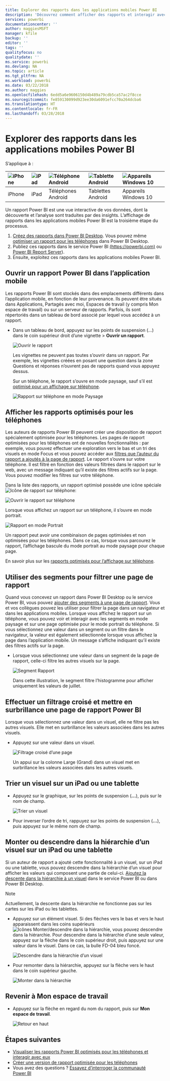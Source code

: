 ```yaml
---
title: Explorer des rapports dans les applications mobiles Power BI
description: 'Découvrez comment afficher des rapports et interagir avec eux dans les applications mobiles Power BI sur votre téléphone ou tablette. Vous créez des rapports dans le service Power BI ou Power BI Desktop, puis interagissez avec ces rapports dans les applications mobiles. '
services: powerbi
documentationcenter: ''
author: maggiesMSFT
manager: kfile
backup: ''
editor: ''
tags: ''
qualityfocus: no
qualitydate: ''
ms.service: powerbi
ms.devlang: NA
ms.topic: article
ms.tgt_pltfrm: NA
ms.workload: powerbi
ms.date: 03/22/2018
ms.author: maggies
ms.openlocfilehash: 6edd5a6e9606150d4b489a79cdb5ca57ac2f8cce
ms.sourcegitcommit: fe859130099d923ee30da6091efcc70a264dcba6
ms.translationtype: HT
ms.contentlocale: fr-FR
ms.lasthandoff: 03/28/2018
---
```

# <a name="explore-reports-in-the-power-bi-mobile-apps"></a>Explorer des rapports dans les applications mobiles Power BI
S’applique à :

| ![iPhone](media/mobile-reports-in-the-mobile-apps/ios-logo-40-px.png) | ![iPad](media/mobile-reports-in-the-mobile-apps/ios-logo-40-px.png) | ![Téléphone Android](media/mobile-reports-in-the-mobile-apps/android-logo-40-px.png) | ![Tablette Android](media/mobile-reports-in-the-mobile-apps/android-logo-40-px.png) | ![Appareils Windows 10](media/mobile-reports-in-the-mobile-apps/win-10-logo-40-px.png) |
|:--- |:--- |:--- |:--- |:--- |
| iPhone |iPad |Téléphones Android |Tablettes Android |Appareils Windows 10 |

Un rapport Power BI est une vue interactive de vos données, dont la découverte et l’analyse sont traduites par des insights. L’affichage de rapports dans les applications mobiles Power BI est la troisième étape du processus.

1. [Créez des rapports dans Power BI Desktop](desktop-report-view.md). Vous pouvez même [optimiser un rapport pour les téléphones](mobile-apps-view-phone-report.md) dans Power BI Desktop. 
2. Publiez ces rapports dans le service Power BI [ (https://powerbi.com)](https://powerbi.com) ou [Power BI Report Server](report-server/get-started.md)).  
3. Ensuite, exploitez ces rapports dans les applications mobiles Power BI.

## <a name="open-a-power-bi-report-in-the-mobile-app"></a>Ouvrir un rapport Power BI dans l’application mobile
Les rapports Power BI sont stockés dans des emplacements différents dans l’application mobile, en fonction de leur provenance. Ils peuvent être situés dans Applications, Partagés avec moi, Espaces de travail (y compris Mon espace de travail) ou sur un serveur de rapports. Parfois, ils sont répertoriés dans un tableau de bord associé par lequel vous accédez à un rapport.

* Dans un tableau de bord, appuyez sur les points de suspension (...) dans le coin supérieur droit d’une vignette > **Ouvrir un rapport**.
  
  ![Ouvrir le rapport](media/mobile-reports-in-the-mobile-apps/power-bi-android-open-report-tile.png)
  
  Les vignettes ne peuvent pas toutes s’ouvrir dans un rapport. Par exemple, les vignettes créées en posant une question dans la zone Questions et réponses n’ouvrent pas de rapports quand vous appuyez dessus. 
  
  Sur un téléphone, le rapport s’ouvre en mode paysage, sauf s’il est [optimisé pour un affichage sur téléphone](mobile-reports-in-the-mobile-apps.md#view-reports-optimized-for-phones).
  
  ![Rapport sur téléphone en mode Paysage](media/mobile-reports-in-the-mobile-apps/power-bi-iphone-report-landscape.png)

## <a name="view-reports-optimized-for-phones"></a>Afficher les rapports optimisés pour les téléphones
Les auteurs de rapports Power BI peuvent créer une disposition de rapport spécialement optimisée pour les téléphones. Les pages de rapport optimisées pour les téléphones ont de nouvelles fonctionnalités : par exemple, vous pouvez effectuer une exploration vers le bas et un tri des visuels en mode Focus et vous pouvez accéder aux [filtres que l’auteur du rapport a ajoutés à la page de rapport](mobile-apps-view-phone-report.md#filter-the-report-page-on-a-phone). Le rapport s’ouvre sur votre téléphone. Il est filtré en fonction des valeurs filtrées dans le rapport sur le web, avec un message indiquant qu’il existe des filtres actifs sur la page. Vous pouvez modifier les filtres sur votre téléphone.

Dans la liste des rapports, un rapport optimisé possède une icône spéciale ![Icône de rapport sur téléphone](media/mobile-reports-in-the-mobile-apps/power-bi-phone-report-icon.png):

![Ouvrir le rapport sur téléphone](media/mobile-reports-in-the-mobile-apps/power-bi-android-phone-report.png)

Lorsque vous affichez un rapport sur un téléphone, il s’ouvre en mode portrait.

![Rapport en mode Portrait](media/mobile-reports-in-the-mobile-apps/07-power-bi-phone-report-portrait.png)

 Un rapport peut avoir une combinaison de pages optimisées et non optimisées pour les téléphones. Dans ce cas, lorsque vous parcourez le rapport, l’affichage bascule du mode portrait au mode paysage pour chaque page.

En savoir plus sur les [rapports optimisés pour l’affichage sur téléphone](mobile-apps-view-phone-report.md).

## <a name="use-slicers-to-filter-a-report-page"></a>Utiliser des segments pour filtrer une page de rapport
Quand vous concevez un rapport dans Power BI Desktop ou le service Power BI, vous pouvez [ajouter des segments à une page de rapport](power-bi-visualization-slicers.md). Vous et vos collègues pouvez les utiliser pour filtrer la page dans un navigateur et dans les applications mobiles. Lorsque vous affichez le rapport sur un téléphone, vous pouvez voir et interagir avec les segments en mode paysage et sur une page optimisée pour le mode portrait du téléphone. Si vous sélectionnez une valeur dans un segment ou un filtre dans le navigateur, la valeur est également sélectionnée lorsque vous affichez la page dans l’application mobile. Un message s’affiche indiquant qu’il existe des filtres actifs sur la page.  

* Lorsque vous sélectionnez une valeur dans un segment de la page de rapport, celle-ci filtre les autres visuels sur la page.
  
  ![Segment Rapport](media/mobile-reports-in-the-mobile-apps/power-bi-android-tablet-report-slicer.png)
  
  Dans cette illustration, le segment filtre l’histogramme pour afficher uniquement les valeurs de juillet.

## <a name="cross-filter-and-highlight-a-power-bi-report-page"></a>Effectuer un filtrage croisé et mettre en surbrillance une page de rapport Power BI
Lorsque vous sélectionnez une valeur dans un visuel, elle ne filtre pas les autres visuels. Elle met en surbrillance les valeurs associées dans les autres visuels.

* Appuyez sur une valeur dans un visuel.
  
  ![Filtrage croisé d’une page](media/mobile-reports-in-the-mobile-apps/power-bi-android-tablet-report-highlight.png)
  
  Un appui sur la colonne Large (Grand) dans un visuel met en surbrillance les valeurs associées dans les autres visuels. 

## <a name="sort-a-visual-on-an-ipad-or-a-tablet"></a>Trier un visuel sur un iPad ou une tablette
* Appuyez sur le graphique, sur les points de suspension (**...**), puis sur le nom de champ.
  
   ![Trier un visuel](media/mobile-reports-in-the-mobile-apps/power-bi-android-tablet-report-sort.png)
* Pour inverser l’ordre de tri, rappuyez sur les points de suspension (**...**), puis appuyez sur le même nom de champ.

## <a name="drill-down-and-up-in-a-visual-on-an-ipad-or-a-tablet"></a>Monter ou descendre dans la hiérarchie d’un visuel sur un iPad ou une tablette
Si un auteur de rapport a ajouté cette fonctionnalité à un visuel, sur un iPad ou une tablette, vous pouvez descendre dans la hiérarchie d’un visuel pour afficher les valeurs qui composent une partie de celui-ci. [Ajoutez la descente dans la hiérarchie à un visuel](power-bi-visualization-drill-down.md) dans le service Power BI ou dans Power BI Desktop. 

> [!NOTE]
> Actuellement, la descente dans la hiérarchie ne fonctionne pas sur les cartes sur les iPad ou les tablettes.
> 
> 

* Appuyez sur un élément visuel. Si des flèches vers le bas et vers le haut apparaissent dans les coins supérieurs ![Icônes Monter/descendre dans la hiérarchie](media/mobile-reports-in-the-mobile-apps/power-bi-mobile-drill-up-down.png), vous pouvez descendre dans la hiérarchie. Pour descendre dans la hiérarchie d’une seule valeur, appuyez sur la flèche dans le coin supérieur droit, puis appuyez sur une valeur dans le visuel. Dans ce cas, la bulle FD-04 bleu foncé.
  
  ![Descendre dans la hiérarchie d’un visuel](media/mobile-reports-in-the-mobile-apps/power-bi-mobile-drill-down-one.png)
* Pour remonter dans la hiérarchie, appuyez sur la flèche vers le haut dans le coin supérieur gauche.
  
  ![Monter dans la hiérarchie](media/mobile-reports-in-the-mobile-apps/power-bi-mobile-drill-up.png)

## <a name="go-back-to-my-workspace"></a>Revenir à Mon espace de travail
* Appuyez sur la flèche en regard du nom du rapport, puis sur **Mon espace de travail**.
  
  ![Retour en haut](media/mobile-reports-in-the-mobile-apps/power-bi-iphone-report-back.png)

## <a name="next-steps"></a>Étapes suivantes
* [Visualiser les rapports Power BI optimisés pour les téléphones et interagir avec eux](mobile-apps-view-phone-report.md)
* [Créer une version de rapport optimisée pour les téléphones](desktop-create-phone-report.md)
* Vous avez des questions ? [Essayez d’interroger la communauté Power BI](http://community.powerbi.com/)

